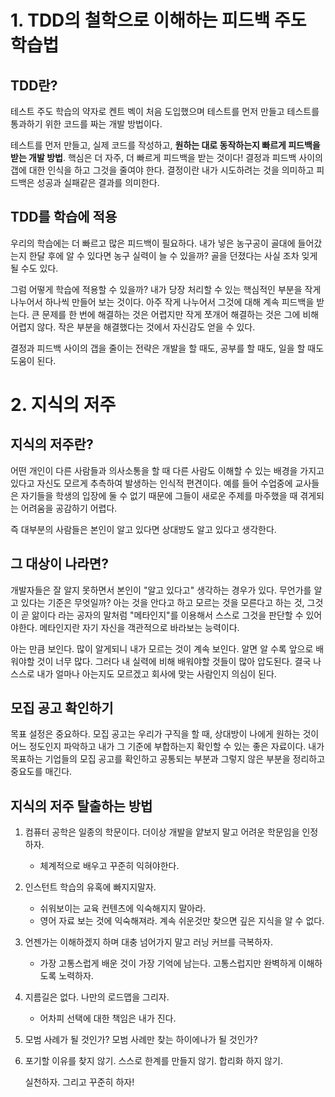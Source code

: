 # 1. TDD의 철학으로 이해하는 피드백 주도 학습법



## TDD란?

테스트 주도 학습의 약자로 켄트 벡이 처음 도입했으며 테스트를 먼저 만들고 테스트를 통과하기 위한 코드를 짜는 개발 방법이다. 

테스트를 먼저 만들고, 실제 코드를 작성하고, **원하는 대로 동작하는지 빠르게 피드백을 받는 개발 방법**. 핵심은 더 자주, 더 빠르게 피드백을 받는 것이다!
결정과 피드백 사이의 갭에 대한 인식을 하고 그것을 줄여야 한다. 결정이란 내가 시도하려는 것을 의미하고 피드백은 성공과 실패같은 결과를 의미한다.



## TDD를 학습에 적용

우리의 학습에는 더 빠르고 많은 피드백이 필요하다. 내가 넣은 농구공이 골대에 들어갔는지 한달 후에 알 수 있다면 농구 실력이 늘 수 있을까? 골을 던졌다는 사실 조차 잊게 될 수도 있다. 

그럼 어떻게 학습에 적용할 수 있을까? 내가 당장 처리할 수 있는 핵심적인 부분을 작게 나누어서 하나씩 만들어 보는 것이다. 아주 작게 나누어서 그것에 대해 계속 피드백을 받는다. 큰 문제를 한 번에 해결하는 것은 어렵지만 작게 쪼개어 해결하는 것은 그에 비해 어렵지 않다. 작은 부분을 해결했다는 것에서 자신감도 얻을 수 있다. 

결정과 피드백 사이의 갭을 줄이는 전략은 개발을 할 때도, 공부를 할 때도, 일을 할 때도 도움이 된다.





# 2. 지식의 저주



## 지식의 저주란?

어떤 개인이 다른 사람들과 의사소통을 할 때 다른 사람도 이해할 수 있는 배경을 가지고 있다고 자신도 모르게 추측하여 발생하는 인식적 편견이다. 예를 들어 수업중에 교사들은 자기들을 학생의 입장에 둘 수 없기 때문에 그들이 새로운 주제를 마주했을 때 겪게되는 어려움을 공감하기 어렵다. 

즉 대부분의 사람들은 본인이 알고 있다면 상대방도 알고 있다고 생각한다. 



## 그 대상이 나라면?

개발자들은 잘 알지 못하면서 본인이 "알고 있다고" 생각하는 경우가 있다. 무언가를 알고 있다는 기준은 무엇일까? 아는 것을 안다고 하고 모르는 것을 모른다고 하는 것, 그것이 곧 앎이다 라는 공자의 말처럼 "메타인지"를 이용해서 스스로 그것을 판단할 수 있어야한다. 메타인지란 자기 자신을 객관적으로 바라보는 능력이다.

아는 만큼 보인다. 많이 알게되니 내가 모르는 것이 계속 보인다. 알면 알 수록 앞으로 배워야할 것이 너무 많다. 그러다 내 실력에 비해 배워야할 것들이 많아 압도된다. 결국 나 스스로 내가 얼마나 아는지도 모르겠고 회사에 맞는 사람인지 의심이 된다. 



## 모집 공고 확인하기

목표 설정은 중요하다. 모집 공고는 우리가 구직을 할 때, 상대방이 나에게 원하는 것이 어느 정도인지 파악하고 내가 그 기준에 부합하는지 확인할 수 있는 좋은 자료이다. 내가 목표하는 기업들의 모집 공고를 확인하고 공통되는 부분과 그렇지 않은 부분을 정리하고 중요도를 매긴다. 



## 지식의 저주 탈출하는 방법

1. 컴퓨터 공학은 일종의 학문이다. 더이상 개발을 얕보지 말고 어려운 학문임을 인정하자. 

   * 체계적으로 배우고 꾸준히 익혀야한다. 

2. 인스턴트 학습의 유혹에 빠지지말자. 

   * 쉬워보이는 교육 컨텐츠에 익숙해지지 말아라. 
   * 영어 자료 보는 것에 익숙해져라. 계속 쉬운것만 찾으면 깊은 지식을 알 수 없다.

3. 언젠가는 이해하겠지 하며 대충 넘어가지 말고 러닝 커브를 극복하자.

   * 가장 고통스럽게 배운 것이 가장 기억에 남는다. 고통스럽지만 완벽하게 이해하도록 노력하자.

4. 지름길은 없다. 나만의 로드맵을 그리자. 

   * 어차피 선택에 대한 책임은 내가 진다.

5. 모범 사례가 될 것인가? 모범 사례만 찾는 하이에나가 될 것인가?

6. 포기할 이유를 찾지 않기. 스스로 한계를 만들지 않기. 합리화 하지 않기.

   실천하자. 그리고 꾸준히 하자!